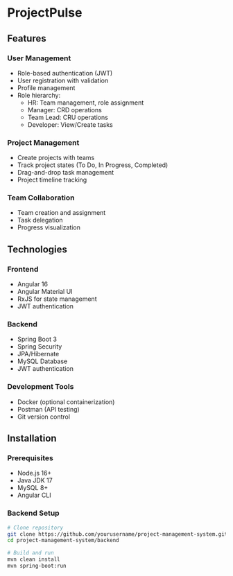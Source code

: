 # ProjectPulse

## Features

### User Management
- Role-based authentication (JWT)
- User registration with validation
- Profile management
- Role hierarchy:
  - HR: Team management, role assignment
  - Manager: CRD operations
  - Team Lead: CRU operations
  - Developer: View/Create tasks

### Project Management
- Create projects with teams
- Track project states (To Do, In Progress, Completed)
- Drag-and-drop task management
- Project timeline tracking

### Team Collaboration
- Team creation and assignment
- Task delegation
- Progress visualization

## Technologies

### Frontend
- Angular 16
- Angular Material UI
- RxJS for state management
- JWT authentication

### Backend
- Spring Boot 3
- Spring Security
- JPA/Hibernate
- MySQL Database
- JWT authentication

### Development Tools
- Docker (optional containerization)
- Postman (API testing)
- Git version control

## Installation

### Prerequisites
- Node.js 16+
- Java JDK 17
- MySQL 8+
- Angular CLI

### Backend Setup
```bash
# Clone repository
git clone https://github.com/yourusername/project-management-system.git
cd project-management-system/backend

# Build and run
mvn clean install
mvn spring-boot:run
